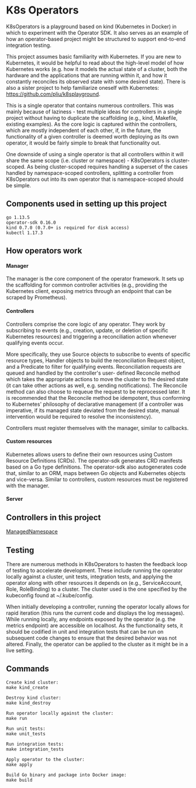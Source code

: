 # K8s Operators
K8sOperators is a playground based on kind (Kubernetes in Docker) in which
to experiment with the Operator SDK. It also serves as an example of how an
operator-based project might be structured to support end-to-end
integration testing.

This project assumes basic familiarity with Kubernetes. If you are new to
Kubernetes, it would be helpful to read about the high-level model of how
Kubernetes works (e.g. how it models the actual state of a cluster, both
the hardware and the applications that are running within it, and how it
constantly reconciles its observed state with some desired state). There
is also a sister project to help familiarize oneself with Kubernetes:
https://github.com/pliu/k8splayground.

This is a single operator that contains numerous controllers. This was
mainly because of laziness - test multiple ideas for controllers in a
single project without having to duplicate the scaffolding (e.g., kind,
Makefile, existing examples). As the core logic is captured within the
controllers, which are mostly independent of each other, if, in the future,
the functionality of a given controller is deemed worth deploying as its
own operator, it would be fairly simple to break that functionality out.

One downside of using a single operator is that all controllers within it
will share the same scope (i.e. cluster or namespace) - K8sOperators is
cluster-scoped. As being cluster-scoped requires handling a superset of the
cases handled by namespace-scoped controllers, splitting a controller from
K8sOperators out into its own operator that is namespace-scoped should be
simple.

## Components used in setting up this project
```
go 1.13.5
operator-sdk 0.16.0
kind 0.7.0 (0.7.0+ is required for disk access)
kubectl 1.17.3
```

## How operators work
#### Manager
The manager is the core component of the operator framework. It sets up the
scaffolding for common controller activities (e.g., providing the
Kubernetes client, exposing metrics through an endpoint that can be scraped
by Prometheus).

#### Controllers
Controllers comprise the core logic of any operator. They work by
subscribing to events (e.g., creation, update, or deletion of specific
Kubernetes resources) and triggering a reconciliation action whenever
qualifying events occur.

More specifically, they use Source objects to subscribe to events of
specific resource types, Handler objects to build the reconciliation
Request object, and a Predicate to filter for qualifying events.
Reconciliation requests are queued and handled by the controller's user-
defined Reconcile method which takes the appropriate actions to move the
cluster to the desired state (it can take other actions as well, e.g.
sending notifications). The Reconcile method can also choose to requeue the
request to be reprocessed later. It is recommended that the Reconcile
method be idempotent, thus conforming to Kubernetes' philosophy of
declarative management (if a controller was imperative, if its managed
state deviated from the desired state, manual intervention would be
required to resolve the inconsistency).

Controllers must register themselves with the manager, similar to
callbacks.

#### Custom resources
Kubernetes allows users to define their own resources using Custom Resource
Definitions (CRDs). The operator-sdk generates CRD manifests based on a Go
type definitions. The operator-sdk also autogenerates code that, similar to
an ORM, maps between Go objects and Kubernetes objects and vice-versa.
Similar to controllers, custom resources must be registered with the
manager.

#### Server


## Controllers in this project
[ManagedNamespace](docs/ManagedNamespace.md)

## Testing
There are numerous methods in K8sOperators to hasten the feedback loop of
testing to accelerate development. These include running the operator
locally against a cluster, unit tests, integration tests, and applying the
operator along with other resources it depends on (e.g., ServiceAccount,
Role, RoleBinding) to a cluster. The cluster used is the one specified by
the kubeconfig found at ~/.kube/config.

When initially developing a controller, running the operator locally allows
for rapid iteration (this runs the current code and displays the log
messages). While running locally, any endpoints exposed by the operator
(e.g. the metrics endpoint) are accessible on localhost. As the
functionality sets, it should be codified in unit and integration tests that
can be run on subsequent code changes to ensure that the desired behavior
was not altered. Finally, the operator can be applied to the cluster as it
might be in a live setting.

## Commands
```
Create kind cluster:
make kind_create

Destroy kind cluster:
make kind_destroy

Run operator locally against the cluster:
make run

Run unit tests:
make unit_tests

Run integration tests:
make integration_tests

Apply operator to the cluster:
make apply

Build Go binary and package into Docker image:
make build
```
